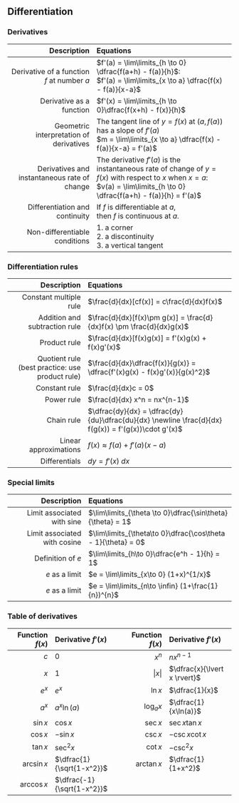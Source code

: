 

## Differentiation

### Derivatives

|Description|Equations|
|-:|:-|
|Derivative of a function $f$ at number $a$|$f'(a) = \lim\limits_{h \to 0} \dfrac{f(a+h) - f(a)}{h}$: <br/> $f'(a) = \lim\limits_{x \to a} \dfrac{f(x) - f(a)}{x-a}$|
|Derivative as a function|$f'(x) = \lim\limits_{h \to 0}\dfrac{f(x+h) - f(x)}{h}$|
|Geometric interpretation of derivatives|The tangent line of $y = f(x)$ at $(a, f(a))$ has a slope of $f'(a)$ <br/> $m = \lim\limits_{x \to a} \dfrac{f(x) - f(a)}{x-a} = f'(a)$|
|Derivatives and instantaneous rate of change|The derivative $f'(a)$ is the instantaneous rate of change of $y=f(x)$ with respect to $x$ when $x=a$: <br/> $v(a) = \lim\limits_{h \to 0} \dfrac{f(a+h) - f(a)}{h} = f'(a)$|
|Differentiation and continuity|If $f$ is differentiable at $a$, <br/> then $f$ is continuous at $a$.|
|Non-differentiable conditions|1. a corner <br/> 2. a discontinuity <br/> 3. a vertical tangent|

### Differentiation rules

|Description|Equations|
|-:|:-|
|Constant multiple rule|$\frac{d}{dx}[cf(x)] = c\frac{d}{dx}f(x)$|
|Addition and subtraction rule|$\frac{d}{dx}[f(x)\pm g(x)] = \frac{d}{dx}f(x) \pm \frac{d}{dx}g(x)$|
|Product rule|$\frac{d}{dx}[f(x)g(x)] = f'(x)g(x) + f(x)g'(x)$|
|Quotient rule <br/> (best practice: use product rule)|$\frac{d}{dx}\dfrac{f(x)}{g(x)} = \dfrac{f'(x)g(x) - f(x)g'(x)}{g(x)^2}$|
|Constant rule|$\frac{d}{dx}c = 0$|
|Power rule|$\frac{d}{dx} x^n = nx^{n-1}$|
|Chain rule|$\dfrac{dy}{dx} = \dfrac{dy}{du}\dfrac{du}{dx} \newline \frac{d}{dx} f(g(x)) = f'(g(x))\cdot g'(x)$|
|Linear approximations|$f(x) \approx f(a) + f'(a)(x-a)$|
|Differentials|$dy = f'(x) \ dx$|

### Special limits

|Description|Equations|
|-:|:-|
|Limit associated with sine|$\lim\limits_{\theta \to 0}\dfrac{\sin\theta}{\theta} = 1$|
|Limit associated with cosine|$\lim\limits_{\theta\to 0}\dfrac{\cos\theta - 1}{\theta} = 0$|
|Definition of $e$|$\lim\limits_{h\to 0}\dfrac{e^h - 1}{h} = 1$|
|$e$ as a limit|$e = \lim\limits_{x\to 0} (1+x)^{1/x}$|
|$e$ as a limit|$e = \lim\limits_{n\to \infin} (1+\frac{1}{n})^{n}$|

### Table of derivatives

|Function $f(x)$|Derivative $f'(x)$|Function $f(x)$|Derivative $f'(x)$|
|-:|:-|-:|:---|
|$c$|$0$|$x^n$|$nx^{n-1}$|
|$x$|$1$|$\lvert x \rvert$|$\dfrac{x}{\lvert x \rvert}$|
|$e^x$|$e^x$|$\ln x$|$\dfrac{1}{x}$|
|$a^x$|$a^x\ln(a)$|$\log_{a}x$|$\dfrac{1}{x\ln(a)}$|
|$\sin x$|$\cos x$|$\sec x$|$\sec x \tan x$|
|$\cos x$|$-\sin x$|$\csc x$|$-\csc x \cot x$|
|$\tan x$|$\sec^2 x$|$\cot x$|$-\csc^2 x$|
|$\arcsin x$|$\dfrac{1}{\sqrt{1-x^2}}$|$\arctan x$|$\dfrac{1}{1+x^2}$|
|$\arccos x$|$\dfrac{-1}{\sqrt{1-x^2}}$

